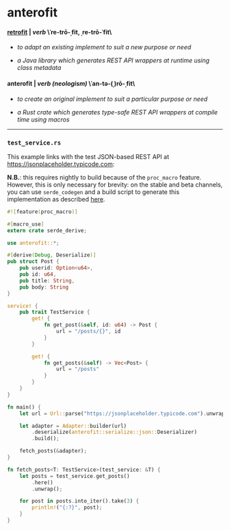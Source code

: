 # anterofit

#### [retrofit](https://square.github.io/retrofit) | *verb*  \ˈre-trō-ˌfit, ˌre-trō-ˈfit\

* *to adapt an existing implement to suit a new purpose or need*

* *a Java library which generates REST API wrappers at runtime using class metadata* 

#### anterofit | *verb (neologism)* \ˈan-tə-(ˌ)rō-ˌfit\

* *to create an original implement to suit a particular purpose or need*

* *a Rust crate which generates type-safe REST API wrappers at compile time using macros*

---

### `test_service.rs`

This example links with the test JSON-based REST API at https://jsonplaceholder.typicode.com:

**N.B.**: this requires nightly to build because of the `proc_macro` feature. However,
this is only necessary for brevity: on the stable and beta channels, you can use `serde_codegen`
and a build script to generate this implementation as described [here](https://serde.rs/codegen-stable.html).

```rust 
#![feature(proc_macro)]

#[macro_use]
extern crate serde_derive;

use anterofit::*;

#[derive(Debug, Deserialize)]
pub struct Post {
    pub userid: Option<u64>,
    pub id: u64,
    pub title: String,
    pub body: String
}

service! {
    pub trait TestService {
        get! {
            fn get_post(&self, id: u64) -> Post {
                url = "/posts/{}", id
            }
        }

        get! {
            fn get_posts(&self) -> Vec<Post> {
                url = "/posts"
            }
        }
    }
}

fn main() {
    let url = Url::parse("https://jsonplaceholder.typicode.com").unwrap();

    let adapter = Adapter::builder(url)
        .deserialize(anterofit::serialize::json::Deserializer)
        .build();

    fetch_posts(&adapter);
}

fn fetch_posts<T: TestService>(test_service: &T) {
    let posts = test_service.get_posts()
        .here()
        .unwrap();

    for post in posts.into_iter().take(3) {
        println!("{:?}", post);
    }
}
```
